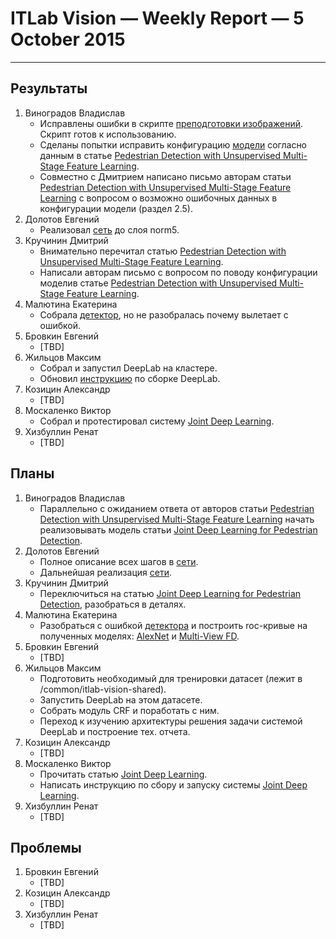 # ITLab Vision — Weekly Report — 5 October 2015

----------------

## Результаты

  1. Виноградов Владислав
     - Исправлены ошибки в скрипте [преподготовки изображений][preproc-script].
       Скрипт готов к использованию.
     - Сделаны попытки исправить конфигурацию [модели][model] согласно
       данным в статье
       [Pedestrian Detection with Unsupervised Multi-Stage Feature Learning][pd-unsupervised-feature-learning].
     - Совместно с Дмитрием написано письмо авторам статьи
       [Pedestrian Detection with Unsupervised Multi-Stage Feature Learning][pd-unsupervised-feature-learning]
       с вопросом о возможно ошибочных данных в конфигурации модели (раздел 2.5).
  1. Долотов Евгений
     - Реализовал [сеть](http://arxiv.org/pdf/1508.04389.pdf) до слоя norm5.
  1. Кручинин Дмитрий
     - Внимательно перечитал статью
       [Pedestrian Detection with Unsupervised Multi-Stage Feature Learning][pd-unsupervised-feature-learning].
     - Написали авторам письмо с вопросом по поводу конфигурации моделив статье
       [Pedestrian Detection with Unsupervised Multi-Stage Feature Learning][pd-unsupervised-feature-learning].
  1. Малютина Екатерина
     - Собрала [детектор][detector], но не разобралась почему вылетает с ошибкой.
  1. Бровкин Евгений
     - [TBD]
  1. Жильцов Максим
     - Собрал и запустил DeepLab на кластере.
     - Обновил [инструкцию](https://goo.gl/Cy3TtB) по сборке DeepLab.
  1. Козицин Александр
     - [TBD]
  1. Москаленко Виктор
     - Собрал и протестировал систему [Joint Deep Learning][pd-joint-deep].
  1. Хизбуллин Ренат
     - [TBD]

## Планы

  1. Виноградов Владислав
     - Параллельно с ожиданием ответа от авторов статьи
       [Pedestrian Detection with Unsupervised Multi-Stage Feature Learning][pd-unsupervised-feature-learning]
       начать реализовывать модель статьи
       [Joint Deep Learning for Pedestrian Detection][pd-joint-deep].
  1. Долотов Евгений
     - Полное описание всех шагов в [сети](http://arxiv.org/pdf/1508.04389.pdf).
     - Дальнейшая реализация [сети](http://arxiv.org/pdf/1508.04389.pdf).
  1. Кручинин Дмитрий
     - Переключиться на статью
       [Joint Deep Learning for Pedestrian Detection][pd-joint-deep], разобраться в деталях.
  1. Малютина Екатерина
     - Разобраться с ошибкой [детектора][detector] и построить roc-кривые
       на полученных моделях: [AlexNet][AlexNet-model] и [Multi-View FD][fd-multi-view-model].
  1. Бровкин Евгений
     - [TBD]
  1. Жильцов Максим
     - Подготовить необходимый для тренировки датасет (лежит в /common/itlab-vision-shared).
     - Запустить DeepLab на этом датасете.
     - Собрать модуль CRF и поработать с ним.
     - Переход к изучению архитектуры решения задачи системой DeepLab и построение тех. отчета.
  1. Козицин Александр
     - [TBD]
  1. Москаленко Виктор
     - Прочитать статью [Joint Deep Learning][pd-joint-deep].
     - Написать инструкцию по сбору и запуску системы [Joint Deep Learning][pd-joint-deep].
  1. Хизбуллин Ренат
     - [TBD]

## Проблемы
  1. Бровкин Евгений
     - [TBD]
  1. Козицин Александр
     - [TBD]
  1. Хизбуллин Ренат
     - [TBD]


<!-- LINKS -->
[preproc-script]: https://github.com/ITLab-Vision/pedestrian-detection/blob/master/image-preproc/prepare_images.py
[model]: https://github.com/ITLab-Vision/pedestrian-detection/blob/master/unsup-conv-net/model.lua
[pd-unsupervised-feature-learning]: http://cs.nyu.edu/~sermanet/papers/sermanet-cvpr-13.pdf
[detector]: https://github.com/ITLab-Vision/DNN_based_detection/pull/7
[pd-joint-deep]: http://www.ee.cuhk.edu.hk/~wlouyang/projects/ouyangWiccv13Joint/index.html
[AlexNet-model]: https://github.com/DolotovEvgeniy/face-detection-model/blob/master/bvlc_alexnet/train_val.prototxt
[fd-multi-view-model]: https://github.com/DolotovEvgeniy/face-detection-model/blob/master/ddfd_alexnet/conv_train_val.prototxt